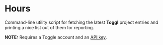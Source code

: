 # Hours

Command-line utility script for fetching the latest **Toggl** project entries and printing a nice list out of them for reporting.

**NOTE:** Requires a Toggle account and an [API key][api].

[api]: https://track.toggl.com/profile
